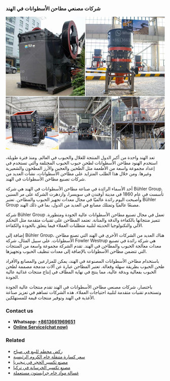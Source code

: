 <h3>شركات مصنعي مطاحن الأسطوانات في الهند</h3><img src='1701852360.jpg' alt=''><p>تعد الهند واحدة من أكبر الدول المنتجة للغلال والحبوب في العالم. ومنذ فترة طويلة، استخدم الهنود مطاحن الأسطوانات لطحن حبوب الحبوب المختلفة والتي تستخدم في إعداد مجموعة واسعة من الأطعمة مثل الطحين والعجين والأرز المطحون والشعيرية وغيرها. ومن خلال هذا الطلب المتزايد على مطاحن الأسطوانات، نشأت العديد من شركات تصنيع مطاحن الأسطوانات في الهند.</p><p>أحد الأسماء الرائدة في صناعة مطاحن الأسطوانات في الهند هي شركة Bühler Group. تأسست في عام 1860 في مدينة أوفندن في سويسرا، وازدهرت الشركة على مر السنين وأصبحت اليوم رائدة عالميًا في مجال معدات تجهيز الحبوب والمطاحن. تعتبر Bühler Group مصنعًا عالميًا وتمتلك مصانع في العديد من الدول، بما في ذلك الهند.</p><p>شركة Bühler Group تعمل في مجال تصنيع مطاحن الأسطوانات عالية الجودة ومتطورة. تتميز منتجاتها بالكفاءة والدقة والمتانة. تعتمد المطاحن على تقنيات متقدمة مثل التحكم الآلي والتكنولوجيا الحديثة لتلبية متطلبات العملاء فيما يتعلق بالجودة والكفاءة.</p><p>إضافة إلى Bühler Group، هناك العديد من الشركات الأخرى في الهند التي تصنع مطاحن الأسطوانات. على سبيل المثال، شركة Fowler Westrup هي شركة رائدة في تصنيع معدات معالجة الحبوب والمطاحن في الهند. تقدم الشركة مجموعة واسعة من المنتجات التي تتضمن مطاحن الأسطوانات بالإضافة إلى معدات تنظيف الحبوب وتجهيزها.</p><p>باستخدام مطاحن الأسطوانات المصنوعة في الهند، يمكن للمزارعين والمصانع والأفراد طحن الحبوب بطريقة سهلة وفعالة. تعتبر المطاحن عبارة عن آلات مدمجة مصممة لطحن الحبوب بفعالية وبدقة عالية، مما ينتج في نهاية المطاف في إنتاج منتجات غذائية عالية الجودة.</p><p>باختصار، شركات مصنعي مطاحن الأسطوانات في الهند تقدم منتجات عالية الجودة وتستخدم تقنيات متقدمة لتلبية احتياجات العملاء. هذه الشركات تساهم في تعزيز صناعة الأغذية في الهند وتوفير منتجات قيمة للمستهلكين.</p><h3>Contact us</h3><ul><li><strong>Whatsapp:&nbsp;<a href="https://wa.me/8613661969651">+8613661969651</a></strong></li><li><a href="https://swt.shibang-china.com/?git&amp;zhl&amp;شركات مصنعي مطاحن الأسطوانات في الهند"><strong>Online Service(chat now)</strong></a></li></ul><h3>Related</h3><ul><li><a href='ركض محطم للبيع في صباح.md'>ركض محطم للبيع في صباح</a></li><li><a href='سعر كسارة متنقلة خام الكروم الرئيسية.md'>سعر كسارة متنقلة خام الكروم الرئيسية</a></li><li><a href='مصنع تكسير الحجر في نيجيريا.md'>مصنع تكسير الحجر في نيجيريا</a></li><li><a href='مصنع تكسير الخرسانة في تركيا.md'>مصنع تكسير الخرسانة في تركيا</a></li><li><a href='غسالة مواد خام جرايستون مستعملة.md'>غسالة مواد خام جرايستون مستعملة</a></li></ul>